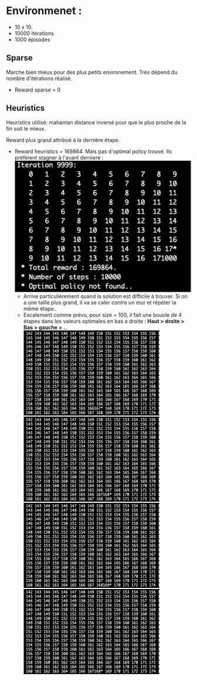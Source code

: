 # Environmenet :

* 10 x 10.
* 10000 itérations
*  1000 épisodes

## Sparse
Marche bien mieux pour des plus petits environement. Très dépend du nombre d'itérations réalisé.

* Reward sparse = 0

## Heuristics
Heuristics utilisé: mahantan distance inversé pour que le plus proche de la fin soit le mieux.

Reward plus grand attribué à la dernière étape.

* Reward heuristics = 169864. Mais pas d'optimal policy trouvé. Ils préfèrent stagner à l'avant derniere :
![log](Images/heuri_stuck_1.png)
	* Arrive particulièrement quand la solution est difficile à trouver. Si on a une taille plus grand, il va se caler contre un mur et répéter la même étape..
	* Excatement comme prévu, pour size = 100, il fait une boucle de 4 étapes dans les valeurs optimales en bas a droite : **Haut > droite > Bas > gauche > ..**
![first](Images/heuri_stuck_2_1.png) ![2](Images/heuri_stuck_2_2.png) ![3](Images/heuri_stuck_2_3.png) ![4](Images/heuri_stuck_2_4.png)
